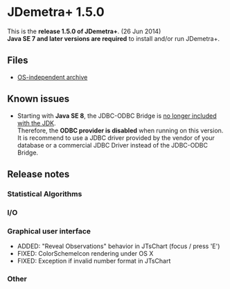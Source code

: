 # JDemetra+ 1.5.0

This is the **release 1.5.0 of JDemetra+**. (26 Jun 2014)  
**Java SE 7 and later versions are required** to install and/or run JDemetra+.

## Files

* [OS-independent archive](https://joinup.ec.europa.eu/nexus/content/repositories/releases/eu/europa/ec/joinup/sat/nbdemetra-app/1.5.0/nbdemetra-app-1.5.0.zip)

## Known issues

* Starting with **Java SE 8**, the JDBC-ODBC Bridge is [no longer included with the JDK](http://docs.oracle.com/javase/7/docs/technotes/guides/jdbc/bridge.html).  
Therefore, the **ODBC provider is disabled** when running on this version. It is recommend to use a JDBC driver provided by the vendor of your database or a commercial JDBC Driver instead of the JDBC-ODBC Bridge.

## Release notes

### Statistical Algorithms

### I/O

### Graphical user interface

* ADDED: "Reveal Observations" behavior in JTsChart (focus / press 'E')
* FIXED: ColorSchemeIcon rendering under OS X
* FIXED: Exception if invalid number format in JTsChart

### Other

